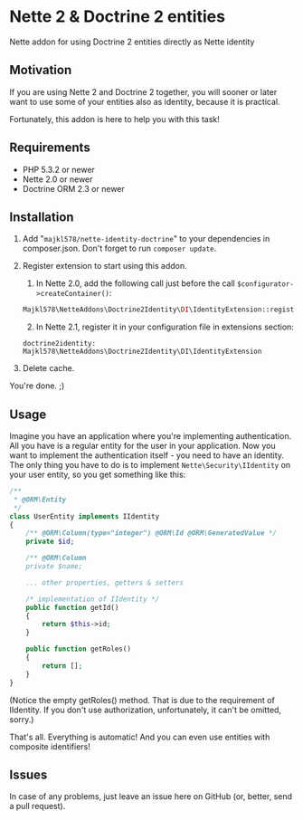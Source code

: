 # Nette 2 & Doctrine 2 entities

Nette addon for using Doctrine 2 entities directly as Nette identity


Motivation
------

If you are using Nette 2 and Doctrine 2 together, you will sooner or later
want to use some of your entities also as identity, because it is practical.

Fortunately, this addon is here to help you with this task!


Requirements
------

- PHP 5.3.2 or newer
- Nette 2.0 or newer
- Doctrine ORM 2.3 or newer


Installation
------

1. Add "`majkl578/nette-identity-doctrine`" to your dependencies in composer.json.
Don't forget to run `composer update`.
2. Register extension to start using this addon.
    1. In Nette 2.0, add the following call just before the call `$configurator->createContainer()`:
    ```php
    Majkl578\NetteAddons\Doctrine2Identity\DI\IdentityExtension::register($configurator);
    ```

    2. In Nette 2.1, register it in your configuration file in extensions section:
    ```
    doctrine2identity: Majkl578\NetteAddons\Doctrine2Identity\DI\IdentityExtension
    ```

3. Delete cache.

You're done. ;)


Usage
------

Imagine you have an application where you're implementing authentication.
All you have is a regular entity for the user in your application.
Now you want to implement the authentication itself - you need to have an identity.
The only thing you have to do is to implement `Nette\Security\IIdentity` on your user entity,
so you get something like this:

```php
/**
 * @ORM\Entity
 */
class UserEntity implements IIdentity
{
	/** @ORM\Column(type="integer") @ORM\Id @ORM\GeneratedValue */
	private $id;

	/** @ORM\Column
	private $name;

	... other properties, getters & setters

	/* implementation of IIdentity */
	public function getId()
	{
		return $this->id;
	}

	public function getRoles()
	{
		return [];
	}
}
```

(Notice the empty getRoles() method. That is due to the requirement of IIdentity.
If you don't use authorization, unfortunately, it can't be omitted, sorry.)

That's all. Everything is automatic!
And you can even use entities with composite identifiers!


Issues
------

In case of any problems, just leave an issue here on GitHub (or, better, send a pull request).
